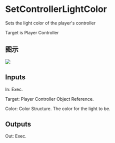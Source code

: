 # SetControllerLightColor

Sets the light color of the player's controller

Target is Player Controller

## 图示

![]($-20221218-19055192.png)

## Inputs

In: Exec.

Target: Player Controller Object Reference.

Color: Color Structure. The color for the light to be.  

## Outputs

Out: Exec.

